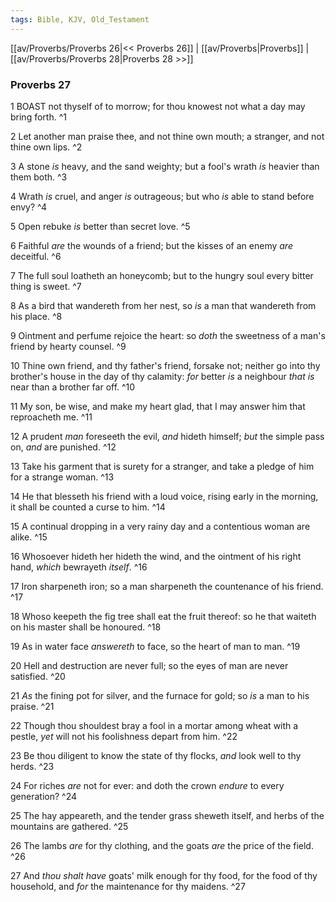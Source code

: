 ```yaml
---
tags: Bible, KJV, Old_Testament
---
```


[[av/Proverbs/Proverbs 26|<< Proverbs 26]] | [[av/Proverbs|Proverbs]] | [[av/Proverbs/Proverbs 28|Proverbs 28 >>]]

### Proverbs 27

1 BOAST not thyself of to morrow; for thou knowest not what a day may bring forth. ^1

2 Let another man praise thee, and not thine own mouth; a stranger, and not thine own lips. ^2

3 A stone _is_ heavy, and the sand weighty; but a fool's wrath _is_ heavier than them both. ^3

4 Wrath _is_ cruel, and anger _is_ outrageous; but who _is_ able to stand before envy? ^4

5 Open rebuke _is_ better than secret love. ^5

6 Faithful _are_ the wounds of a friend; but the kisses of an enemy _are_ deceitful. ^6

7 The full soul loatheth an honeycomb; but to the hungry soul every bitter thing is sweet. ^7

8 As a bird that wandereth from her nest, so _is_ a man that wandereth from his place. ^8

9 Ointment and perfume rejoice the heart: so _doth_ the sweetness of a man's friend by hearty counsel. ^9

10 Thine own friend, and thy father's friend, forsake not; neither go into thy brother's house in the day of thy calamity: _for_ better _is_ a neighbour _that_ _is_ near than a brother far off. ^10

11 My son, be wise, and make my heart glad, that I may answer him that reproacheth me. ^11

12 A prudent _man_ foreseeth the evil, _and_ hideth himself; _but_ the simple pass on, _and_ are punished. ^12

13 Take his garment that is surety for a stranger, and take a pledge of him for a strange woman. ^13

14 He that blesseth his friend with a loud voice, rising early in the morning, it shall be counted a curse to him. ^14

15 A continual dropping in a very rainy day and a contentious woman are alike. ^15

16 Whosoever hideth her hideth the wind, and the ointment of his right hand, _which_ bewrayeth _itself_. ^16

17 Iron sharpeneth iron; so a man sharpeneth the countenance of his friend. ^17

18 Whoso keepeth the fig tree shall eat the fruit thereof: so he that waiteth on his master shall be honoured. ^18

19 As in water face _answereth_ to face, so the heart of man to man. ^19

20 Hell and destruction are never full; so the eyes of man are never satisfied. ^20

21 _As_ the fining pot for silver, and the furnace for gold; so _is_ a man to his praise. ^21

22 Though thou shouldest bray a fool in a mortar among wheat with a pestle, _yet_ will not his foolishness depart from him. ^22

23 Be thou diligent to know the state of thy flocks, _and_ look well to thy herds. ^23

24 For riches _are_ not for ever: and doth the crown _endure_ to every generation? ^24

25 The hay appeareth, and the tender grass sheweth itself, and herbs of the mountains are gathered. ^25

26 The lambs _are_ for thy clothing, and the goats _are_ the price of the field. ^26

27 And _thou_ _shalt_ _have_ goats' milk enough for thy food, for the food of thy household, and _for_ the maintenance for thy maidens. ^27
